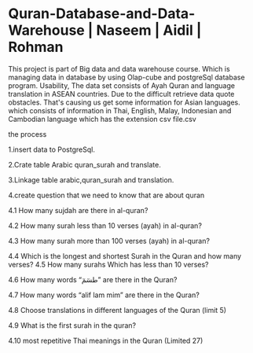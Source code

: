 # Quran-Database-and-Data-Warehouse | Naseem | Aidil | Rohman
This project is part of Big data and data warehouse course. Which is managing data in database by using Olap-cube and postgreSql database program. 
Usability, The data set consists of Ayah Quran and language translation in ASEAN countries. Due to the difficult retrieve data quote obstacles. That's causing us get some information for Asian languages. which consists of information in Thai, English, Malay, Indonesian and Cambodian language which has the extension csv file.csv

the process

1.insert data to PostgreSql.

2.Crate table Arabic quran_surah and translate.

3.Linkage table arabic,quran_surah and translation.

4.create question that we need to know that are about quran

4.1 How many  sujdah are there in al-quran?
 
 4.2 How many surah less than 10 verses (ayah) in al-quran?
 
 4.3 How many surah more than 100 verses (ayah) in al-quran?
 
 4.4 Which is the longest and shortest Surah in the Quran and how many verses? 
 4.5 How many surahs Which has less than 10 verses?
 
 4.6 How many words “طسٓمٓ” are there in the Quran?
 
 4.7 How many words “alif lam mim” are there in the Quran?
 
 4.8 Choose translations in different languages of the Quran (limit 5)
 
 4.9 What is the first surah in the quran?
 
 4.10 most repetitive Thai meanings in the Quran (Limited 27)

